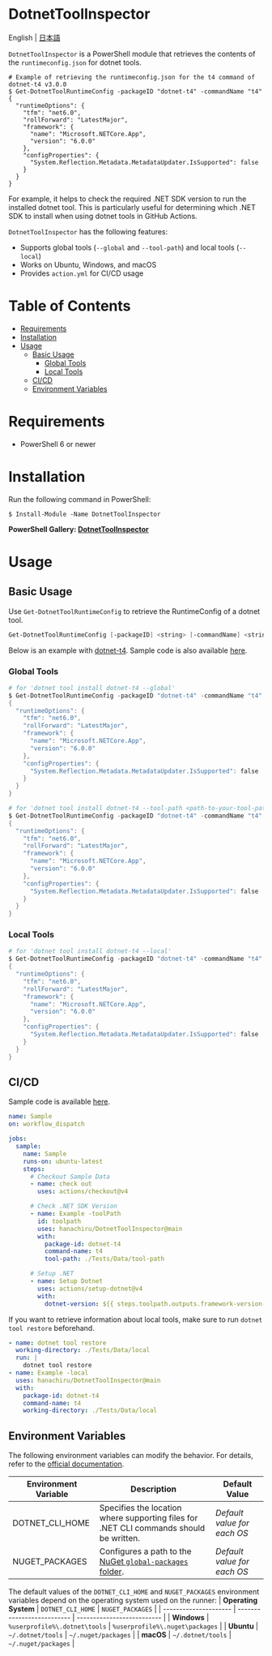 # DotnetToolInspector

English | [日本語](README_JP.md)

`DotnetToolInspector` is a PowerShell module that retrieves the contents of the `runtimeconfig.json` for dotnet tools.

```
# Example of retrieving the runtimeconfig.json for the t4 command of dotnet-t4 v3.0.0
$ Get-DotnetToolRuntimeConfig -packageID "dotnet-t4" -commandName "t4"
{
  "runtimeOptions": {
    "tfm": "net6.0",
    "rollForward": "LatestMajor",
    "framework": {
      "name": "Microsoft.NETCore.App",
      "version": "6.0.0"
    },
    "configProperties": {
      "System.Reflection.Metadata.MetadataUpdater.IsSupported": false
    }
  }
}
```

For example, it helps to check the required .NET SDK version to run the installed dotnet tool. This is particularly useful for determining which .NET SDK to install when using dotnet tools in GitHub Actions.

`DotnetToolInspector` has the following features:

- Supports global tools (`--global` and `--tool-path`) and local tools (`--local`)
- Works on Ubuntu, Windows, and macOS
- Provides `action.yml` for CI/CD usage

# Table of Contents

- [Requirements](#requirements)
- [Installation](#installation)
- [Usage](#usage)
  - [Basic Usage](#basic-usage)
    - [Global Tools](#global-tools)
    - [Local Tools](#local-tools)
  - [CI/CD](#cicd)
  - [Environment Variables](#environment-variables)

# Requirements

- PowerShell 6 or newer

# Installation

Run the following command in PowerShell:

```shell
$ Install-Module -Name DotnetToolInspector
```

**PowerShell Gallery: [DotnetToolInspector](https://www.powershellgallery.com/packages/DotnetToolInspector)**

# Usage

## Basic Usage

Use `Get-DotnetToolRuntimeConfig` to retrieve the RuntimeConfig of a dotnet tool.

```powershell
Get-DotnetToolRuntimeConfig [-packageID] <string> [-commandName] <string> [[-toolPath] <string>] [-global] [-local] [<CommonParameters>]
```

Below is an example with [dotnet-t4](https://www.nuget.org/packages/dotnet-t4#readme-body-tab). Sample code is also available [here](.github/workflows/sample2.yml).

### Global Tools

```powershell
# for 'dotnet tool install dotnet-t4 --global'
$ Get-DotnetToolRuntimeConfig -packageID "dotnet-t4" -commandName "t4" -global
{
  "runtimeOptions": {
    "tfm": "net6.0",
    "rollForward": "LatestMajor",
    "framework": {
      "name": "Microsoft.NETCore.App",
      "version": "6.0.0"
    },
    "configProperties": {
      "System.Reflection.Metadata.MetadataUpdater.IsSupported": false
    }
  }
}

# for 'dotnet tool install dotnet-t4 --tool-path <path-to-your-tool-path>'
$ Get-DotnetToolRuntimeConfig -packageID "dotnet-t4" -commandName "t4" -toolPath "path\to\your\tool-path"
{
  "runtimeOptions": {
    "tfm": "net6.0",
    "rollForward": "LatestMajor",
    "framework": {
      "name": "Microsoft.NETCore.App",
      "version": "6.0.0"
    },
    "configProperties": {
      "System.Reflection.Metadata.MetadataUpdater.IsSupported": false
    }
  }
}
```

### Local Tools

```powershell
# for 'dotnet tool install dotnet-t4 --local'
$ Get-DotnetToolRuntimeConfig -packageID "dotnet-t4" -commandName "t4"
{
  "runtimeOptions": {
    "tfm": "net6.0",
    "rollForward": "LatestMajor",
    "framework": {
      "name": "Microsoft.NETCore.App",
      "version": "6.0.0"
    },
    "configProperties": {
      "System.Reflection.Metadata.MetadataUpdater.IsSupported": false
    }
  }
}
```

## CI/CD

Sample code is available [here](.github/workflows/sample.yml).

```yaml
name: Sample
on: workflow_dispatch

jobs:
  sample:
    name: Sample
    runs-on: ubuntu-latest
    steps:
      # Checkout Sample Data
      - name: check out
        uses: actions/checkout@v4

      # Check .NET SDK Version
      - name: Example -toolPath
        id: toolpath
        uses: hanachiru/DotnetToolInspector@main
        with:
          package-id: dotnet-t4
          command-name: t4
          tool-path: ./Tests/Data/tool-path

      # Setup .NET
      - name: Setup Dotnet
        uses: actions/setup-dotnet@v4
        with:
          dotnet-version: ${{ steps.toolpath.outputs.framework-version-major-minor }}
```

If you want to retrieve information about local tools, make sure to run `dotnet tool restore` beforehand.

```yml
- name: dotnet tool restore
  working-directory: ./Tests/Data/local
  run: |
    dotnet tool restore
- name: Example -local
  uses: hanachiru/DotnetToolInspector@main
  with:
    package-id: dotnet-t4
    command-name: t4
    working-directory: ./Tests/Data/local
```

## Environment Variables

The following environment variables can modify the behavior. For details, refer to the [official documentation](https://learn.microsoft.com/en-us/dotnet/core/tools/dotnet-environment-variables).

| **Environment Variable** | **Description**                                                                                                                                               | **Default Value**           |
| ------------------------ | ------------------------------------------------------------------------------------------------------------------------------------------------------------- | --------------------------- |
| DOTNET_CLI_HOME          | Specifies the location where supporting files for .NET CLI commands should be written.                                                                        | _Default value for each OS_ |
| NUGET_PACKAGES           | Configures a path to the [NuGet `global-packages` folder](https://learn.microsoft.com/nuget/consume-packages/managing-the-global-packages-and-cache-folders). | _Default value for each OS_ |

The default values of the `DOTNET_CLI_HOME` and `NUGET_PACKAGES` environment variables depend on the operating system used on the runner:
| **Operating System** | `DOTNET_CLI_HOME` | `NUGET_PACKAGES` |
| --------------------- | -------------------------- | -------------------------- |
| **Windows** | `%userprofile%\.dotnet\tools` | `%userprofile%\.nuget\packages` |
| **Ubuntu** | `~/.dotnet/tools` | `~/.nuget/packages` |
| **macOS** | `~/.dotnet/tools` | `~/.nuget/packages` |
